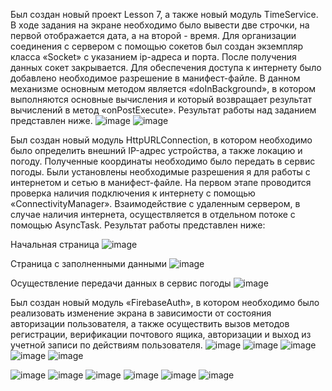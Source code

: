 Был создан новый проект Lesson 7, а также новый модуль TimeService. В ходе задания на экране необходимо было вывести две строчки, на первой отображается дата, а на второй - время.  Для организации соединения с сервером с помощью сокетов был создан экземпляр класса «Socket» с указанием ip-адреса и порта. После получения данных сокет закрывается. Для обеспечения доступа к интернету было добавлено необходимое разрешение в манифест-файле.  В данном механизме основным методом является «doInBackground», в котором выполняются основные вычисления и который возвращает результат вычислений в метод «onPostExecute». Результат работы над заданием представлен ниже.
![image](https://github.com/user-attachments/assets/7f131b0b-05b5-4aca-87b1-1f3083ef974c)
![image](https://github.com/user-attachments/assets/5dbaeb20-15db-4be8-864e-9ce7d7e50ba2)

Был создан новый модуль HttpURLConnection, в котором необходимо было определить внешний IP-адрес устройства, а также локацию и погоду. Полученные координаты необходимо было передать в сервис погоды. Были установлены необходимые разрешения я для работы с интернетом и сетью в манифест-файле. На первом этапе проводится проверка наличия подключения к интернету с помощью «ConnectivityManager». Взаимодействие с удаленным сервером, в случае наличия интернета,
осуществляется в отдельном потоке с помощью AsyncTask. Результат работы представлен ниже:

Начальная страница
![image](https://github.com/user-attachments/assets/9f261666-21ae-49ed-ad00-3ba3f29b9e2f)

Страница с заполненными данными
![image](https://github.com/user-attachments/assets/d4d6875b-030a-4c13-8543-beef5e62e3cd)

Осуществление передачи данных в сервис погоды
![image](https://github.com/user-attachments/assets/c2e00211-dbbe-4e27-8068-60aaf296b3b3)

Был создан новый модуль «FirebaseAuth», в котором необходимо было реализовать изменение экрана в зависимости от состояния авторизации пользователя, а также осуществить вызов методов регистрации, верификации почтового ящика, авторизации и выход из учетной записи по действиям пользователя. 
![image](https://github.com/user-attachments/assets/dfa2b4e9-b3fd-4b3b-bd06-8ee9f32570fb)
![image](https://github.com/user-attachments/assets/e8ded648-cd92-405e-a26d-17a3c68f11ce)
![image](https://github.com/user-attachments/assets/eeb5f02a-b7b0-40e4-bee7-363c606b3bb4)
![image](https://github.com/user-attachments/assets/4fd16a7a-e24c-43e9-b2aa-d96dc8068ad8)
![image](https://github.com/user-attachments/assets/4a7f6378-5030-429a-a78a-26c225ff3745)


![image](https://github.com/user-attachments/assets/f9c73aee-4f98-4fca-a123-d6618ffc1896)
![image](https://github.com/user-attachments/assets/6a55b97b-3c0d-4f35-9370-2259bd4d3404)
![image](https://github.com/user-attachments/assets/ae462a71-d0eb-41e9-97ad-b0bf5ba11e1b)
![image](https://github.com/user-attachments/assets/1c94d0f9-81e0-4f0a-aa15-f09235e18e4b)
![image](https://github.com/user-attachments/assets/09943abc-a913-4662-92aa-d88d598a4a7b)
![image](https://github.com/user-attachments/assets/7ec28adc-7d37-4f9f-87d3-60c2ad4a85ac)



